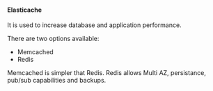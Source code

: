#### Elasticache

It is used to increase database and application performance.

There are two options available:
- Memcached
- Redis

Memcached is simpler that Redis. Redis allows Multi AZ, persistance, pub/sub capabilities and backups.

